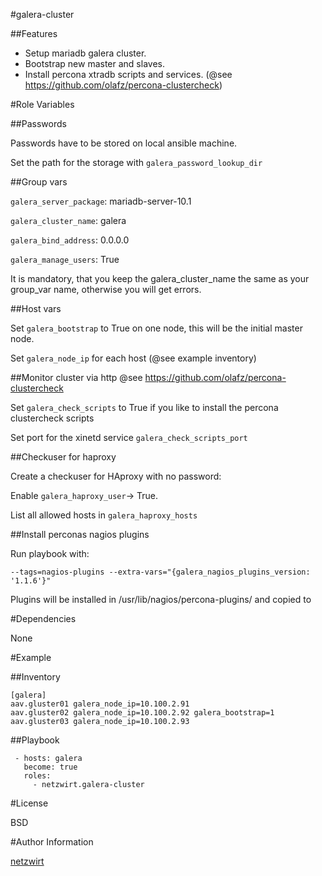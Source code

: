 #galera-cluster

##Features

- Setup mariadb galera cluster. 
- Bootstrap new master and slaves.
- Install percona xtradb scripts and services. (@see https://github.com/olafz/percona-clustercheck)

#Role Variables

##Passwords

Passwords have to be stored on local ansible machine.

Set the path for the storage with `galera_password_lookup_dir`

##Group vars

`galera_server_package`: mariadb-server-10.1

`galera_cluster_name`: galera

`galera_bind_address`: 0.0.0.0

`galera_manage_users`: True

It is mandatory, that you keep the galera_cluster_name the same as your group_var name, otherwise you will get errors.

##Host vars


Set `galera_bootstrap` to True on one node, this will be the initial master node.

Set `galera_node_ip` for each host (@see example inventory)


##Monitor cluster via http
@see https://github.com/olafz/percona-clustercheck

Set `galera_check_scripts` to True if you like to install the percona clustercheck scripts

Set port for the xinetd service `galera_check_scripts_port`


##Checkuser for haproxy

Create a checkuser for HAproxy with no password:

Enable `galera_haproxy_user`-> True.

List all allowed hosts in `galera_haproxy_hosts`


##Install perconas nagios plugins

Run playbook with:

	--tags=nagios-plugins --extra-vars="{galera_nagios_plugins_version: '1.1.6'}"

Plugins will be installed in /usr/lib/nagios/percona-plugins/ and copied to 


#Dependencies

None

#Example


##Inventory

    [galera]
    aav.gluster01 galera_node_ip=10.100.2.91 
    aav.gluster02 galera_node_ip=10.100.2.92 galera_bootstrap=1
    aav.gluster03 galera_node_ip=10.100.2.93 

##Playbook

     - hosts: galera
       become: true
       roles:
         - netzwirt.galera-cluster


#License

BSD

#Author Information

[netzwirt](https://github.com/netzwirt)

